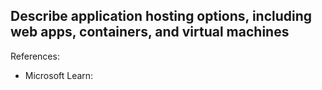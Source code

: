 ## Describe application hosting options, including web apps, containers, and virtual machines

References:

* Microsoft Learn: []()
